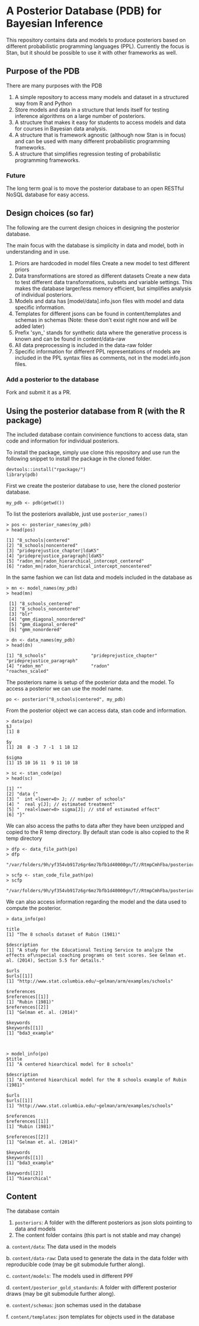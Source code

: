 # A Posterior Database (PDB) for Bayesian Inference

This repository contains data and models to produce posteriors based on different probabilistic programming languages (PPL). Currently the focus is Stan, but it should be possible to use it with other frameworks as well.

## Purpose of the PDB

There are many purposes with the PDB

1. A simple repository to access many models and dataset in a structured way from R and Python
2. Store models and data in a structure that lends itself for testing inference algorithms on a large number of posteriors.
3. A structure that makes it easy for students to access models and data for courses in Bayesian data analysis.
4. A structure that is framework agnostic (although now Stan is in focus) and can be used with many different probabilistic programming frameworks.
5. A structure that simplifies regression testing of probabilistic programming frameworks.

### Future

The long term goal is to move the posterior database to an open RESTful NoSQL database for easy access.

## Design choices (so far)

The following are the current design choices in designing the posterior database.

The main focus with the database is simplicity in data and model, both in understanding and in use.

1. Priors are hardcoded in model files
   Create a new model to test different priors
2. Data transformations are stored as different datasets
   Create a new data to test different data transformations, subsets and variable settings. This makes the database larger/less memory efficient, but simplifies analysis of individual posteriors.
3. Models and data has [model/data].info.json files with model and data specific information.
4. Templates for different jsons can be found in content/templates and schemas in schemas (Note: these don't exist right now and will be added later)
5. Prefix 'syn_' stands for synthetic data where the generative process is known and can be found in content/data-raw
6. All data preprocessing is included in the data-raw folder
7. Specific information for different PPL representations of models are included in the PPL syntax files as comments, not in the model.info.json files.

### Add a posterior to the database

Fork and submit it as a PR.

## Using the posterior database from R (with the R package)

The included database contain convinience functions to access data, stan code and information for individual posteriors.

To install the package, simply use clone this repository and use run the following snippet to install the package in the cloned folder.

```
devtools::install("rpackage/")
library(pdb)
```

First we create the posterior database to use, here the cloned posterior database.
```
my_pdb <- pdb(getwd())
```

To list the posteriors available, just use `posterior_names()`
```
> pos <- posterior_names(my_pdb)
> head(pos)

[1] "8_schools|centered"                               
[2] "8_schools|noncentered"                            
[3] "prideprejustice_chapter|ldaK5"                    
[4] "prideprejustice_paragraph|ldaK5"                  
[5] "radon_mn|radon_hierarchical_intercept_centered"   
[6] "radon_mn|radon_hierarchical_intercept_noncentered"
```

In the same fashion we can list data and models included in the database as

```
> mn <- model_names(my_pdb)
> head(mn)

 [1] "8_schools_centered"                        
 [2] "8_schools_noncentered"                     
 [3] "blr"                                       
 [4] "gmm_diagonal_nonordered"                   
 [5] "gmm_diagonal_ordered"                      
 [6] "gmm_nonordered" 

> dn <- data_names(my_pdb)
> head(dn)

[1] "8_schools"                 "prideprejustice_chapter"   "prideprejustice_paragraph"
[4] "radon_mn"                  "radon"                     "roaches_scaled"

```

The posteriors name is setup of the posterior data and the model. To access a posterior we can use the model name.

```
po <- posterior("8_schools|centered", my_pdb)
```

From the posterior object we can access data, stan code and information.

```
> data(po)
$J
[1] 8

$y
[1] 28  8 -3  7 -1  1 18 12

$sigma
[1] 15 10 16 11  9 11 10 18

> sc <- stan_code(po)
> head(sc)

[1] ""                                                    
[2] "data {"                                              
[3] "  int <lower=0> J; // number of schools"             
[4] "  real y[J]; // estimated treatment"                 
[5] "  real<lower=0> sigma[J]; // std of estimated effect"
[6] "}" 
```

We can also access the paths to data after they have been unzipped and copied to the R temp directory. By default stan code is also copied to the R temp directory

```
> dfp <- data_file_path(po)
> dfp

"/var/folders/9h/yf354vb917z6gr6mz7bfb1d40000gn/T//RtmpCmhFba/posteriors/data/8_schools.json"

> scfp <- stan_code_file_path(po)
> scfp

"/var/folders/9h/yf354vb917z6gr6mz7bfb1d40000gn/T//RtmpCmhFba/posteriors/stan_code/8_schools_centered.stan"

```

We can also access information regarding the model and the data used to compute the posterior.

```
> data_info(po)

title
[1] "The 8 schools dataset of Rubin (1981)"

$description
[1] "A study for the Educational Testing Service to analyze the effects of\nspecial coaching programs on test scores. See Gelman et. al. (2014), Section 5.5 for details."

$urls
$urls[[1]]
[1] "http://www.stat.columbia.edu/~gelman/arm/examples/schools"

$references
$references[[1]]
[1] "Rubin (1981)"
$references[[2]]
[1] "Gelman et. al. (2014)"

$keywords
$keywords[[1]]
[1] "bda3_example"



> model_info(po)
$title
[1] "A centered hiearchical model for 8 schools"

$description
[1] "A centered hiearchical model for the 8 schools example of Rubin (1981)"

$urls
$urls[[1]]
[1] "http://www.stat.columbia.edu/~gelman/arm/examples/schools"

$references
$references[[1]]
[1] "Rubin (1981)"

$references[[2]]
[1] "Gelman et. al. (2014)"

$keywords
$keywords[[1]]
[1] "bda3_example"

$keywords[[2]]
[1] "hiearchical"

```



## Content

The database contain

1. `posteriors`: A folder with the different posteriors as json slots pointing to data and models
2. The content folder contains (this part is not stable and may change)

  a. `content/data`: The data used in the models
  
  b. `content/data-raw`: Data used to generate the data in the data folder with reproducible code (may be git submodule further along).
  
  c. `content/models`: The models used in different PPF
  
  d. `content/posterior_gold_standards`: A folder with different posterior draws (may be git submodule further along).
  
  e. `content/schemas`: json schemas used in the database
  
  f. `content/templates`: json templates for objects used in the database  




